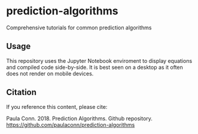 # prediction-algorithms
Comprehensive tutorials for common prediction algorithms

## Usage
This repository uses the Jupyter Notebook enviroment to display equations and compiled code side-by-side. It is best seen on a desktop as it often does not render on mobile devices. 

## Citation
If you reference this content, please cite:

Paula Conn. 2018. Prediction Algorithms. Github repository. https://github.com/paulaconn/prediction-algorithms